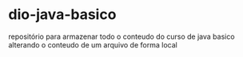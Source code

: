# dio-java-basico
repositório para armazenar todo o conteudo do curso de java basico
alterando o conteudo de um arquivo de forma local